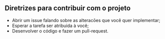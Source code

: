## Diretrizes para contribuir com o projeto
- Abrir um issue falando sobre as alteracōes que você quer implementar;
- Esperar a tarefa ser atribuida à você;
- Desenvolver o código e fazer um pull-request.